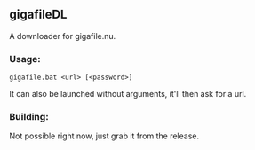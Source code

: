 ## gigafileDL
A downloader for gigafile.nu.

### Usage:
`gigafile.bat <url> [<password>]`

It can also be launched without arguments, it'll then ask for a url.

### Building:
Not possible right now, just grab it from the release.

